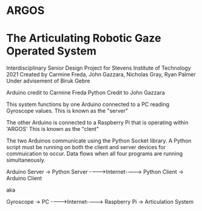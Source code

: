 # ARGOS 
# The Articulating Robotic Gaze Operated System

Interdisciplinary Senior Design Project for Stevens Institute of Technology 2021
Created by Carmine Freda, John Gazzara, Nicholas Gray, Ryan Palmer
Under advisement of Biruk Gebre

Arduino credit to Carmine Freda
Python Credit to John Gazzara

This system functions by one Arduino connected to a PC reading Gyroscope values. 
This is known as the "server"

The other Arduino is connected to a Raspberry Pi that is operating within 'ARGOS'
This is known as the "clent"

The two Arduinos communicate using the Python Socket library. A Python script must be running on both the client and server devices for commuication to occur. 
Data flows when all four programs are running simultaneously.

Arduino Server -> Python Server ---->Internet----> Python Client -> Arduino Client

aka

Gyroscope -> PC ---->Internet----> Raspberry Pi -> Articulation System
